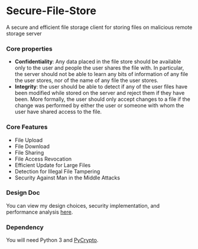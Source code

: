 # Secure-File-Store
A secure and efficient file storage client for storing files on malicious remote storage server

### Core properties
  * **Confidentiality**: Any data placed in the file store should be available only to the user and people the user shares the file with. In particular, the server should not be able to learn any bits of information of any file the user stores, nor of the name of any file the user stores.
  * **Integrity**: the user should be able to detect if any of the user files have been modified while stored on the server and reject them if they have been. More formally, the user should only accept changes to a file if the change was performed by either the user or someone with whom the user have shared access to the file.

### Core Features
  * File Upload
  * File Download
  * File Sharing
  * File Access Revocation
  * Efficient Update for Large Files
  * Detection for Illegal File Tampering
  * Security Against Man in the Middle Attacks

### Design Doc

You can view my design choices, security implementation, and performance analysis [here](design-doc.pdf).

### Dependency

You will need Python 3 and [PyCrypto](https://github.com/dlitz/pycrypto).
